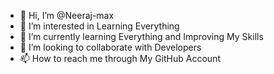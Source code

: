 - 👋 Hi, I’m @Neeraj-max
- 👀 I’m interested in Learning Everything
- 🌱 I’m currently learning Everything and Improving My Skills
- 💞️ I’m looking to collaborate with Developers
- 📫 How to reach me through My GitHub Account

<!---
Neeraj-max/Neeraj-max is a ✨ special ✨ repository because its `README.md` (this file) appears on your GitHub profile.
You can click the Preview link to take a look at your changes.
--->

